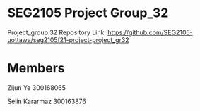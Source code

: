 # SEG2105 Project Group_32

Project_group 32 Repository Link: https://github.com/SEG2105-uottawa/seg2105f21-project-project_gr32

# Members

Zijun Ye 300168065

Selin Kararmaz 300163876